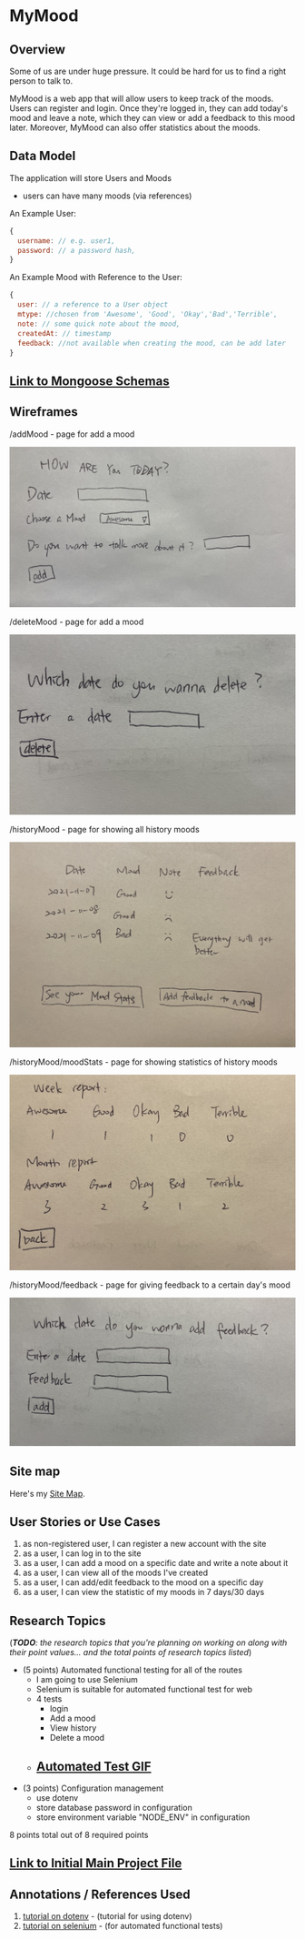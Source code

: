 # MyMood

## Overview

Some of us are under huge pressure. It could be hard for us to find a right person to talk to.

MyMood is a web app that will allow users to keep track of the moods. Users can register and login. Once they're logged in, they can add today's mood and leave a note, which they can view or add a feedback to this mood later. Moreover, MyMood can also offer statistics about the moods.


## Data Model

The application will store Users and Moods

* users can have many moods (via references)

An Example User:

```javascript
{
  username: // e.g. user1,
  password: // a password hash,
}
```

An Example Mood with Reference to the User:

```javascript
{
  user: // a reference to a User object
  mtype: //chosen from 'Awesome', 'Good', 'Okay','Bad','Terrible',
  note: // some quick note about the mood,
  createdAt: // timestamp
  feedback: //not available when creating the mood, can be add later
}
```


## [Link to Mongoose Schemas](db.js) 


## Wireframes

/addMood - page for add a mood

![list create](documentation/addMood.jpg)

/deleteMood - page for add a mood

![list create](documentation/deleteMood.jpg)

/historyMood - page for showing all history moods

![list](documentation/historyMood.jpg)

/historyMood/moodStats - page for showing statistics of history moods

![list](documentation/moodStats.jpg)

/historyMood/feedback - page for giving feedback to a certain day's mood

![list](documentation/feedback.jpg)

## Site map

Here's my [Site Map](MyMood_Site_Map.jpg).

## User Stories or Use Cases

1. as non-registered user, I can register a new account with the site
2. as a user, I can log in to the site
3. as a user, I can add a mood on a specific date and write a note about it
4. as a user, I can view all of the moods I've created
5. as a user, I can add/edit feedback to the mood on a specific day
6. as a user, I can view the statistic of my moods in 7 days/30 days

## Research Topics

(___TODO__: the research topics that you're planning on working on along with their point values... and the total points of research topics listed_)

* (5 points) Automated functional testing for all of the routes
    * I am going to use Selenium
    * Selenium is suitable for automated functional test for web
    * 4 tests
      * login
      * Add a mood
      * View history
      * Delete a mood
    * ## [Automated Test GIF](Selenium_Test.gif) 
* (3 points) Configuration management
    * use dotenv 
    * store database password in configuration
    * store environment variable "NODE_ENV" in configuration

8 points total out of 8 required points


## [Link to Initial Main Project File](app.js) 

## Annotations / References Used

1. [tutorial on dotenv](https://juejin.cn/post/6844903618915598344) - (tutorial for using dotenv)
2. [tutorial on selenium](https://selenium-python.readthedocs.io/) - (for automated functional tests) 